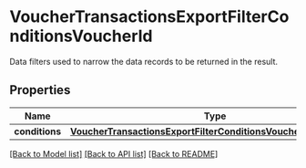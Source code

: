 # VoucherTransactionsExportFilterConditionsVoucherId

Data filters used to narrow the data records to be returned in the result.

## Properties
Name | Type | Description | Notes
------------ | ------------- | ------------- | -------------
**conditions** | [**VoucherTransactionsExportFilterConditionsVoucherIdConditions**](VoucherTransactionsExportFilterConditionsVoucherIdConditions.md) |  | 

[[Back to Model list]](../README.md#documentation-for-models) [[Back to API list]](../README.md#documentation-for-api-endpoints) [[Back to README]](../README.md)


